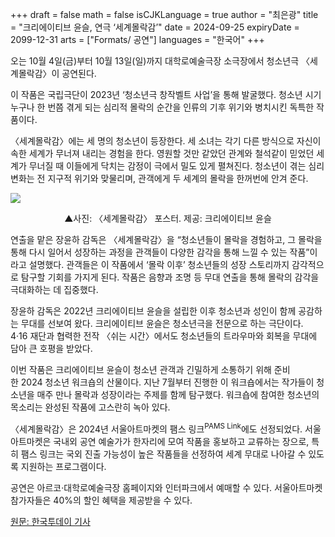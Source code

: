 +++
draft = false
math = false
isCJKLanguage = true
author = "최은광"
title = "크리에이티브 윤슬, 연극 ‘세계몰락감’"
date = 2024-09-25
expiryDate = 2099-12-31
arts = ["Formats/ 공연"]
languages = "한국어"
+++

오는 10월 4일(금)부터 10월 13일(일)까지 대학로예술극장 소극장에서 청소년극 〈세계몰락감〉이 공연된다.

이 작품은 국립극단이 2023년 ‘청소년극 창작벨트 사업’을 통해 발굴했다. 청소년 시기 누구나 한 번쯤 겪게 되는 심리적 몰락의 순간을 인류의 기후 위기와 병치시킨 독특한 작품이다.

〈세계몰락감〉에는 세 명의 청소년이 등장한다. 세 소녀는 각기 다른 방식으로 자신이 속한 세계가 무너져 내리는 경험을 한다. 영원할 것만 같았던 관계와 철석같이 믿었던 세계가 무너질 때 이들에게 닥치는 감정이 극에서 밀도 있게 펼쳐진다. 청소년이 겪는 심리 변화는 전 지구적 위기와 맞물리며, 관객에게 두 세계의 몰락을 한꺼번에 안겨 준다.

![](https://cdn.hantoday.net/news/photo/202409/44507_53785_4358.jpg)
<center>▲사진: 〈세계몰락감〉 포스터. 제공: 크리에이티브 윤슬</center>

연출을 맡은 장윤하 감독은 〈세계몰락감〉을 “청소년들이 몰락을 경험하고, 그 몰락을 통해 다시 일어서 성장하는 과정을 관객들이 다양한 감각을 통해 느낄 수 있는 작품”이라고 설명했다. 관객들은 이 작품에서 ‘몰락 이후’ 청소년들의 성장 스토리까지 감각적으로 탐구할 기회를 가지게 된다. 작품은 음향과 조명 등 무대 연출을 통해 몰락의 감각을 극대화하는 데 집중했다.

장윤하 감독은 2022년 크리에이티브 윤슬을 설립한 이후 청소년과 성인이 함께 공감하는 무대를 선보여 왔다. 크리에이티브 윤슬은 청소년극을 전문으로 하는 극단이다. 4·16 재단과 협력한 전작 〈쉬는 시간〉에서도 청소년들의 트라우마와 회복을 무대에 담아 큰 호평을 받았다.

이번 작품은 크리에이티브 윤슬이 청소년 관객과 긴밀하게 소통하기 위해 준비한 2024 청소년 워크숍의 산물이다. 지난 7월부터 진행한 이 워크숍에서는 작가들이 청소년을 매주 만나 몰락과 성장이라는 주제를 함께 탐구했다. 워크숍에 참여한 청소년의 목소리는 완성된 작품에 고스란히 녹아 있다.

〈세계몰락감〉은 2024년 서울아트마켓의 팸스 링크<sup>PAMS Link</sup>에도 선정되었다. 서울아트마켓은 국내외 공연 예술가가 한자리에 모여 작품을 홍보하고 교류하는 장으로, 특히 팸스 링크는 국외 진출 가능성이 높은 작품들을 선정하여 세계 무대로 나아갈 수 있도록 지원하는 프로그램이다.

공연은 아르코·대학로예술극장 홈페이지와 인터파크에서 예매할 수 있다. 서울아트마켓 참가자들은 40%의 할인 혜택을 제공받을 수 있다.

<a href="https://www.hantoday.net/news/articleView.html?idxno=44507" target="_blank" rel="noopener noreferrer">원문: 한국투데이 기사</a>
